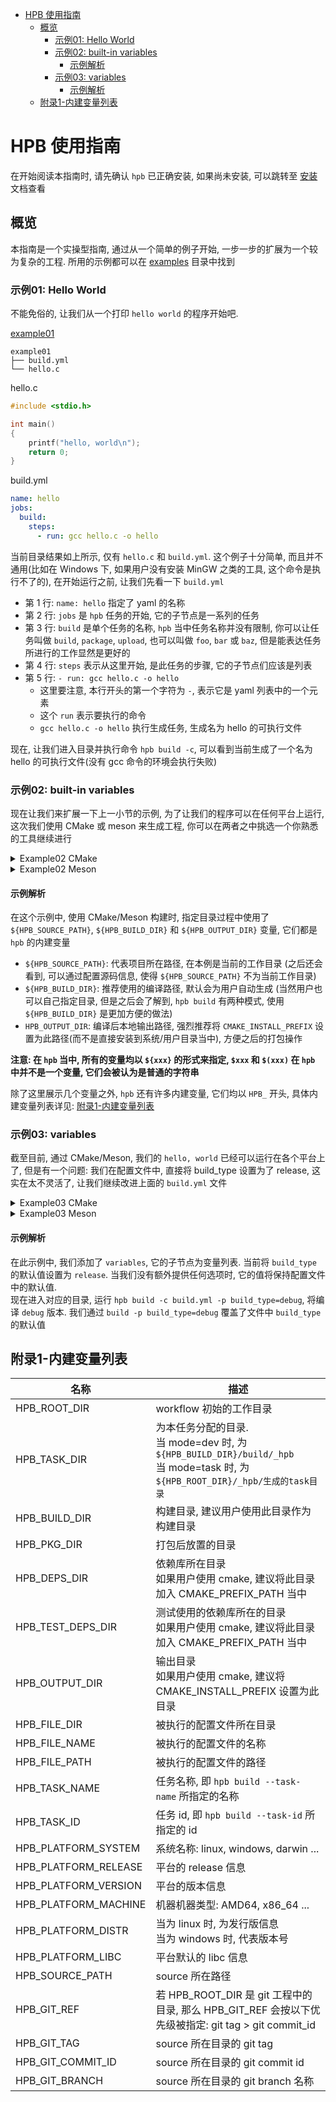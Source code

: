 - [HPB 使用指南](#hpb-使用指南)
  - [概览](#概览)
    - [示例01: Hello World](#示例01-hello-world)
    - [示例02: built-in variables](#示例02-built-in-variables)
      - [示例解析](#示例解析)
    - [示例03: variables](#示例03-variables)
      - [示例解析](#示例解析-1)
  - [附录1-内建变量列表](#附录1-内建变量列表)

# HPB 使用指南
在开始阅读本指南时, 请先确认 `hpb` 已正确安装, 如果尚未安装, 可以跳转至 [安装](../../README_cn.md#安装) 文档查看  

## 概览
本指南是一个实操型指南, 通过从一个简单的例子开始, 一步一步的扩展为一个较为复杂的工程. 所用的示例都可以在 [examples](../../examples/) 目录中找到  

### 示例01: Hello World
不能免俗的, 让我们从一个打印 `hello world` 的程序开始吧.  

[example01](../../examples/example01)
```
example01
├── build.yml
└── hello.c
```

hello.c
```c {.line-numbers}
#include <stdio.h>

int main()
{
    printf("hello, world\n");
    return 0;
}
```

build.yml
```yaml {.line-numbers}
name: hello
jobs:
  build:
    steps:
      - run: gcc hello.c -o hello
```

当前目录结果如上所示, 仅有 `hello.c` 和 `build.yml`. 这个例子十分简单, 而且并不通用(比如在 Windows 下, 如果用户没有安装 MinGW 之类的工具, 这个命令是执行不了的), 在开始运行之前, 让我们先看一下 `build.yml`  
* 第 1 行: `name: hello` 指定了 yaml 的名称
* 第 2 行: `jobs` 是 `hpb` 任务的开始, 它的子节点是一系列的任务
* 第 3 行: `build` 是单个任务的名称, `hpb` 当中任务名称并没有限制, 你可以让任务叫做 `build`, `package`, `upload`, 也可以叫做 `foo`, `bar` 或 `baz`, 但是能表达任务所进行的工作显然是更好的
* 第 4 行: `steps` 表示从这里开始, 是此任务的步骤, 它的子节点们应该是列表
* 第 5 行: `- run: gcc hello.c -o hello`
  * 这里要注意, 本行开头的第一个字符为 `-`, 表示它是 yaml 列表中的一个元素
  * 这个 `run` 表示要执行的命令
  * `gcc hello.c -o hello` 执行生成任务, 生成名为 hello 的可执行文件

现在, 让我们进入目录并执行命令 `hpb build -c`, 可以看到当前生成了一个名为 hello 的可执行文件(没有 gcc 命令的环境会执行失败)

### 示例02: built-in variables
现在让我们来扩展一下上一小节的示例, 为了让我们的程序可以在任何平台上运行, 这次我们使用 CMake 或 meson 来生成工程, 你可以在两者之中挑选一个你熟悉的工具继续进行  

<div>
<details>
<summary>Example02 CMake</summary>

[example02_cmake](../../examples/example02_cmake)
```
example02
├── src
│   └── hello.c
├── CMakeLists.txt
└── build.yml
```

这次, 我们调整了一下目录结构, 将 `hello.c` 放进了 src 当中, 增加了一个 `CMakeLists.txt` 文件, 接着我们更改一下 `build.yml`  

[build.yml](../../examples/example02_cmake/build.yml)
```yaml {.line-numbers}
...
- run: >
    cmake \
      -S ${HPB_SOURCE_PATH} \
      -B ${HPB_BUILD_DIR} \
      -DCMAKE_INSTALL_PREFIX=${HPB_OUTPUT_DIR}
      -DCMAKE_BUILD_TYPE=release;
    cmake --build ${HPB_BUILD_DIR} --config release;
    cmake --build ${HPB_BUILD_DIR} --config release --target install;
```

现在进入 [example02_cmake](../../examples/example02_cmake) 运行 `hpb build -c build.yml`, 编译结束之后, 可以在 `example02_cmake/build/_hpb/output/bin/` 中看到我们生成的结果 `hello`

 
</detail>
</div>

<div>
<details>
<summary>Example02 Meson</summary>

[example02_meson](../../examples/example02_meson)
```
example02
├── src
│   └── hello.c
│── meson.build
└── meson_build.yml
```

这次, 我们调整了一下目录结构, 将 `hello.c` 放进了 src 当中, 增加了一个 `meson.build` 文件, 接着我们更改一下 `build.yml`  

[build.yml](../../examples/example02_meson/build.yml)
```yaml {.line-numbers}
...
- run: >
    meson setup ${HPB_BUILD_DIR} \
      --prefix ${HPB_OUTPUT_DIR} \
      --buildtype release;
    meson compile -C ${HPB_BUILD_DIR};
    meson install -C ${HPB_BUILD_DIR};
```

现在进入 [example02_meson](../../examples/example02_meson) 运行 `hpb build -c build.yml`, 编译结束之后, 可以在 `example02_meson/build/_hpb/output/bin/` 中看到我们生成的结果 `hello`
 
</detail>
</div>
  
#### 示例解析
在这个示例中, 使用 CMake/Meson 构建时, 指定目录过程中使用了 `${HPB_SOURCE_PATH}`, `${HPB_BUILD_DIR}` 和 `${HPB_OUTPUT_DIR}` 变量, 它们都是 `hpb` 的内建变量  
* `${HPB_SOURCE_PATH}`: 代表项目所在路径, 在本例是当前的工作目录 (之后还会看到, 可以通过配置源码信息, 使得 `${HPB_SOURCE_PATH}` 不为当前工作目录)
* `${HPB_BUILD_DIR}`: 推荐使用的编译路径, 默认会为用户自动生成 (当然用户也可以自己指定目录, 但是之后会了解到, `hpb build` 有两种模式, 使用 `${HPB_BUILD_DIR}` 是更加方便的做法)
* `HPB_OUTPUT_DIR`: 编译后本地输出路径, 强烈推荐将 `CMAKE_INSTALL_PREFIX` 设置为此路径(而不是直接安装到系统/用户目录当中), 方便之后的打包操作

**注意: 在 `hpb` 当中, 所有的变量均以 `${xxx}` 的形式来指定, `$xxx` 和 `$(xxx)` 在 `hpb` 中并不是一个变量, 它们会被认为是普通的字符串**  

除了这里展示几个变量之外, `hpb` 还有许多内建变量, 它们均以 `HPB_` 开头, 具体内建变量列表详见: [附录1-内建变量列表](#附录1-内建变量列表)  

### 示例03: variables
截至目前, 通过 CMake/Meson, 我们的 `hello, world` 已经可以运行在各个平台上了, 但是有一个问题: 我们在配置文件中, 直接将 build_type 设置为了 release, 这实在太不灵活了, 让我们继续改进上面的 `build.yml` 文件  

<div>
<details>
<summary>Example03 CMake</summary>

[build.yml](../../examples/example03_cmake/build.yml)
```yaml {.line-numbers}
name: hello
variables:
  - build_type: release
jobs:
  build:
    steps:
      - run: >
          cmake \
            -S ${HPB_SOURCE_PATH} \
            -B ${HPB_BUILD_DIR} \
            -DCMAKE_INSTALL_PREFIX=${HPB_OUTPUT_DIR}
            -DCMAKE_BUILD_TYPE=${build_type};
          cmake --build ${HPB_BUILD_DIR} --config ${build_type};
          cmake --build ${HPB_BUILD_DIR} --config ${build_type} --target install;
```
 
</detail>
</div>

<div>
<details>
<summary>Example03 Meson</summary>

[build.yml](../../examples/example03_cmake/build.yml)
```yaml {.line-numbers}
name: hello
variables:
  - build_type: release
jobs:
  build:
    steps:
      - run: >
          meson setup ${HPB_BUILD_DIR} \
            --prefix ${HPB_OUTPUT_DIR} \
            --buildtype ${build_type};
          meson compile -C ${HPB_BUILD_DIR};
          meson install -C ${HPB_BUILD_DIR};
```
 
</detail>
</div>

#### 示例解析
在此示例中, 我们添加了 `variables`, 它的子节点为变量列表. 当前将 `build_type` 的默认值设置为 `release`. 当我们没有额外提供任何选项时, 它的值将保持配置文件中的默认值.  
现在进入对应的目录, 运行 `hpb build -c build.yml -p build_type=debug`, 将编译 `debug` 版本. 我们通过 `build -p build_type=debug` 覆盖了文件中 `build_type` 的默认值

## 附录1-内建变量列表
| 名称 | 描述 |
| ---- | ---- |
| HPB_ROOT_DIR | workflow 初始的工作目录 |
| HPB_TASK_DIR | 为本任务分配的目录. <br>当 mode=dev 时, 为 `${HPB_BUILD_DIR}/build/_hpb` <br>当 mode=task 时, 为 `${HPB_ROOT_DIR}/_hpb/生成的task目录`  |
| HPB_BUILD_DIR | 构建目录, 建议用户使用此目录作为构建目录 |
| HPB_PKG_DIR | 打包后放置的目录 |
| HPB_DEPS_DIR | 依赖库所在目录 <br>如果用户使用 cmake, 建议将此目录加入 CMAKE_PREFIX_PATH 当中 |
| HPB_TEST_DEPS_DIR | 测试使用的依赖库所在的目录 <br>如果用户使用 cmake, 建议将此目录加入 CMAKE_PREFIX_PATH 当中 |
| HPB_OUTPUT_DIR | 输出目录 <br>如果用户使用 cmake, 建议将 CMAKE_INSTALL_PREFIX 设置为此目录 |
| HPB_FILE_DIR | 被执行的配置文件所在目录 |
| HPB_FILE_NAME | 被执行的配置文件的名称 |
| HPB_FILE_PATH | 被执行的配置文件的路径 |
| HPB_TASK_NAME | 任务名称, 即 `hpb build --task-name` 所指定的名称 |
| HPB_TASK_ID | 任务 id, 即 `hpb build --task-id` 所指定的 id |
| HPB_PLATFORM_SYSTEM | 系统名称: linux, windows, darwin ... |
| HPB_PLATFORM_RELEASE | 平台的 release 信息 |
| HPB_PLATFORM_VERSION | 平台的版本信息 |
| HPB_PLATFORM_MACHINE | 机器机器类型: AMD64, x86_64 ... |
| HPB_PLATFORM_DISTR | 当为 linux 时, 为发行版信息 <br>当为 windows 时, 代表版本号 |
| HPB_PLATFORM_LIBC | 平台默认的 libc 信息 |
| HPB_SOURCE_PATH | source 所在路径 |
| HPB_GIT_REF | 若 HPB_ROOT_DIR 是 git 工程中的目录, 那么 HPB_GIT_REF 会按以下优先级被指定: git tag > git commit_id  |
| HPB_GIT_TAG | source 所在目录的 git tag |
| HPB_GIT_COMMIT_ID | source 所在目录的 git commit id |
| HPB_GIT_BRANCH | source 所在目录的 git branch 名称 |